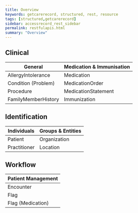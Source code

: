 ```yaml
---
title: Overview 
keywords: getcarerecord, structured, rest, resource
tags: [structured,getcarerecord]
sidebar: accessrecord_rest_sidebar
permalink: restfulapis.html
summary: "Overview"
---
```


## Clinical ##

| General             |  Medication &amp; Immunisation | 
|---------------------|--------------------------------|
| AllergyIntolerance  | Medication                     | 
| Condition (Problem) | MedicationOrder                |
| Procedure           | MedicationStatement            |
| FamilyMemberHistory | Immunization                   |

## Identification ##

| Individuals  | Groups &amp; Entities       | 
|--------------|--------------|
| Patient      | Organization |   
| Practitioner | Location     |  

## Workflow ##

| Patient Management | 
|--------------------|
| Encounter          | 
| Flag               |  
| Flag (Medication)  | 

